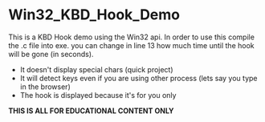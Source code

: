 # Win32_KBD_Hook_Demo

This is a KBD Hook demo using the Win32 api. In order to use this compile the .c file into exe. you can change in line 13 how much time until the hook will be gone (in seconds).
- It doesn't display special chars (quick project) 
- It will detect keys even if you are using other process (lets say you type in the browser)
- The hook is displayed because it's for you only

**THIS IS ALL FOR EDUCATIONAL CONTENT ONLY** 
